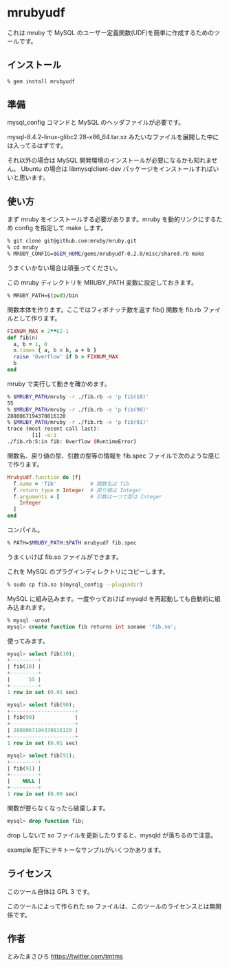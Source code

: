 # mrubyudf

これは mruby で MySQL のユーザー定義関数(UDF)を簡単に作成するためのツールです。

## インストール

```sh
% gem install mrubyudf
```

## 準備

mysql_config コマンドと MySQL のヘッダファイルが必要です。

mysql-8.4.2-linux-glibc2.28-x86_64.tar.xz みたいなファイルを展開した中には入ってるはずです。

それ以外の場合は MySQL 開発環境のインストールが必要になるかも知れません。
Ubuntu の場合は libmysqlclient-dev パッケージをインストールすればいいと思います。

## 使い方

まず mruby をインストールする必要があります。mruby を動的リンクにするため config を指定して make します。

```sh
% git clone git@github.com:mruby/mruby.git
% cd mruby
% MRUBY_CONFIG=$GEM_HOME/gems/mrubyudf-0.2.0/misc/shared.rb make
```

うまくいかない場合は頑張ってください。

この mruby ディレクトリを MRUBY_PATH 変数に設定しておきます。

```sh
% MRUBY_PATH=$(pwd)/bin
```

関数本体を作ります。ここではフィボナッチ数を返す fib() 関数を fib.rb ファイルとして作ります。

```ruby
FIXNUM_MAX = 2**62-1
def fib(n)
  a, b = 1, 0
  n.times { a, b = b, a + b }
  raise 'Overflow' if b > FIXNUM_MAX
  b
end
```

mruby で実行して動きを確かめます。

```sh
% $MRUBY_PATH/mruby -r ./fib.rb -e 'p fib(10)'
55
% $MRUBY_PATH/mruby -r ./fib.rb -e 'p fib(90)'
2880067194370816120
% $MRUBY_PATH/mruby -r ./fib.rb -e 'p fib(91)'
trace (most recent call last):
        [1] -e:1
./fib.rb:5:in fib: Overflow (RuntimeError)
```

関数名、戻り値の型、引数の型等の情報を fib.spec ファイルで次のような感じで作ります。

```ruby
MrubyUdf.function do |f|
  f.name = 'fib'           # 関数名は fib
  f.return_type = Integer  # 戻り値は Integer
  f.arguments = [          # 引数は一つで型は Integer
    Integer
  ]
end
```

コンパイル。

```sh
% PATH=$MRUBY_PATH:$PATH mrubyudf fib.spec
```

うまくいけば fib.so ファイルができます。

これを MySQL のプラグインディレクトリにコピーします。

```sh
% sudo cp fib.so $(mysql_config --plugindir)
```

MySQL に組み込みます。一度やっておけば mysqld を再起動しても自動的に組み込まれます。

```sql
% mysql -uroot
mysql> create function fib returns int soname 'fib.so';
```

使ってみます。

```sql
mysql> select fib(10);
+---------+
| fib(10) |
+---------+
|      55 |
+---------+
1 row in set (0.01 sec)

mysql> select fib(90);
+---------------------+
| fib(90)             |
+---------------------+
| 2880067194370816120 |
+---------------------+
1 row in set (0.01 sec)

mysql> select fib(91);
+---------+
| fib(91) |
+---------+
|    NULL |
+---------+
1 row in set (0.00 sec)
```

関数が要らなくなったら破棄します。

```sql
mysql> drop function fib;
```

drop しないで so ファイルを更新したりすると、mysqld が落ちるので注意。

example 配下にテキトーなサンプルがいくつかあります。


## ライセンス

このツール自体は GPL 3 です。

このツールによって作られた so ファイルは、このツールのライセンスとは無関係です。

## 作者

とみたまさひろ <https://twitter.com/tmtms>
